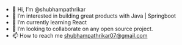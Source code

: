 - 👋 Hi, I’m @shubhampathrikar
- 👀 I’m interested in building great products with Java | Springboot
- 🌱 I’m currently learning React
- 💞️ I’m looking to collaborate on any open source project.
- 📫 How to reach me shubhampathrikar07@gmail.com

<!---
shubhampathrikar/shubhampathrikar is a ✨ special ✨ repository because its `README.md` (this file) appears on your GitHub profile.
You can click the Preview link to take a look at your changes.
--->
